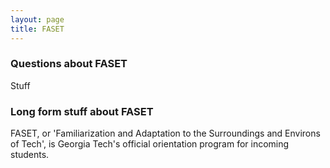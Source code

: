 ```yaml
---
layout: page
title: FASET
---
```


### Questions about FASET
Stuff

### Long form stuff about FASET

FASET, or 'Familiarization and Adaptation to the Surroundings and Environs of
Tech', is Georgia Tech's official orientation program for incoming students.
